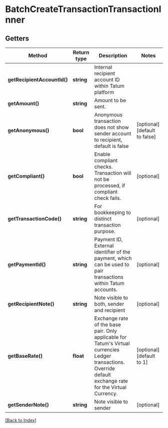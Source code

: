 # BatchCreateTransactionTransactionInner

## Getters

Method | Return type | Description | Notes
------------ | ------------- | ------------- | -------------
**getRecipientAccountId()** | **string** | Internal recipient account ID within Tatum platform |
**getAmount()** | **string** | Amount to be sent. |
**getAnonymous()** | **bool** | Anonymous transaction does not show sender account to recipient, default is false | [optional] [default to false]
**getCompliant()** | **bool** | Enable compliant checks. Transaction will not be processed, if compliant check fails. | [optional]
**getTransactionCode()** | **string** | For bookkeeping to distinct transaction purpose. | [optional]
**getPaymentId()** | **string** | Payment ID, External identifier of the payment, which can be used to pair transactions within Tatum accounts. | [optional]
**getRecipientNote()** | **string** | Note visible to both, sender and recipient | [optional]
**getBaseRate()** | **float** | Exchange rate of the base pair. Only applicable for Tatum's Virtual currencies Ledger transactions. Override default exchange rate for the Virtual Currency. | [optional] [default to 1]
**getSenderNote()** | **string** | Note visible to sender | [optional]

[[Back to Index]](../index.md)
